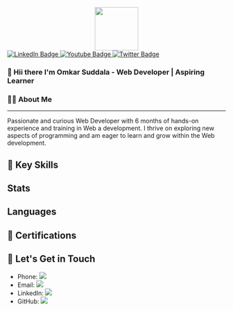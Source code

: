 <div id="header" align="center">
  <img src="https://media.giphy.com/media/M9gbBd9nbDrOTu1Mqx/giphy.gif" width="100"/>
</div>
<div id="badges">
  <a href="https://www.linkedin.com/in/suddala-omkar-403433207/">
    <img src="https://img.shields.io/badge/LinkedIn-blue?style=for-the-badge&logo=linkedin&logoColor=white" alt="LinkedIn Badge"/>
  </a>
  <a href="your-youtube-URL">
    <img src="https://img.shields.io/badge/YouTube-red?style=for-the-badge&logo=youtube&logoColor=white" alt="Youtube Badge"/>
  </a>
  <a href="your-twitter-URL">
    <img src="https://img.shields.io/badge/Twitter-blue?style=for-the-badge&logo=twitter&logoColor=white" alt="Twitter Badge"/>
  </a>
</div>



###  👋 Hii there I'm Omkar Suddala - Web Developer | Aspiring Learner

### 👨‍💻 About Me
------
Passionate and curious Web Developer with 6 months of hands-on experience and training in Web a development. I thrive on exploring new aspects of programming and am eager to learn and grow within the Web development.


🚀 Key Skills
------


## Stats


## Languages 

🚀 Certifications
------


📧 Let's Get in Touch
------------------
- Phone: [![](https://img.shields.io/badge/-+918008457914-%23181717?style=flat-square&logo=mobile)](tel:+918008457914)
- Email: [![](https://img.shields.io/badge/-omkarsuddala8008@gmail.com-%23181717?style=flat-square&logo=gmail)](mailto:-omkarsuddala8008@gmail.com)
- LinkedIn: [![](https://camo.githubusercontent.com/dc2710b37f711ffb0c40f2937e284bfe28952a1a270356b3f2d525238f34d59d/68747470733a2f2f696d672e736869656c64732e696f2f62616467652f2d4468727576696c2532304d6f7261646979612d626c75653f7374796c653d666c61742d737175617265266c6f676f3d4c696e6b6564696e266c6f676f436f6c6f723d7768697465266c696e6b3d68747470733a2f2f7777772e6c696e6b6564696e2e636f6d2f696e2f6468727576696c2d6d6f7261646979612f)](https://www.linkedin.com/in/suddala-omkar-403433207/)
- GitHub: [![](https://img.shields.io/badge/-Omkar-royal-%23181717?style=flat-square&logo=github)](https://github.com/Omkar-royal)

<!--
**Omkar-royal/Omkar-royal** is a ✨ _special_ ✨ repository because its `README.md` (this file) appears on your GitHub profile.

Here are some ideas to get you started:

- 🔭 I’m currently working on ...
- 🌱 I’m currently learning ...
- 👯 I’m looking to collaborate on ...
- 🤔 I’m looking for help with ...
- 💬 Ask me about ...
- 📫 How to reach me: ...
- 😄 Pronouns: ...
- ⚡ Fun fact: ...
-->
